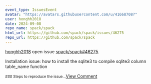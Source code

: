 ```yaml
---
event_type: IssuesEvent
avatar: "https://avatars.githubusercontent.com/u/41668708?"
user: honghh2018
date: 2024-09-08
repo_name: spack/spack
html_url: https://github.com/spack/spack/issues/46275
repo_url: https://github.com/spack/spack
---
```


<a href='https://github.com/honghh2018' target='_blank'>honghh2018</a> open issue <a href='https://github.com/spack/spack/issues/46275' target='_blank'>spack/spack#46275</a>.

<p>Installation issue: how to  install the  sqlite3   to compile sqlite3 column table_name  function</p><small>### Steps to reproduce the issue...</small><a href='https://github.com/spack/spack/issues/46275' target='_blank'>View Comment</a>